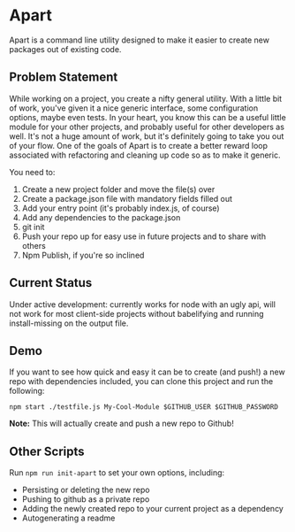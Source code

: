 # Apart

Apart is a command line utility designed to make it easier to create new packages out of existing code.

## Problem Statement

While working on a project, you create a nifty general utility. With a little bit of work, you've given it
a nice generic interface, some configuration options, maybe even tests. In your heart, you know this can
be a useful little module for your other projects, and probably useful for other developers as well.
It's not a huge amount of work, but it's definitely going to take you out of your flow. One of the goals of
Apart is to create a better reward loop associated with refactoring and cleaning up code so as to make it generic.

You need to:
1) Create a new project folder and move the file(s) over
2) Create a package.json file with mandatory fields filled out
3) Add your entry point (it's probably index.js, of course)
4) Add any dependencies to the package.json
5) git init
6) Push your repo up for easy use in future projects and to share with others
7) Npm Publish, if you're so inclined

## Current Status
Under active development: currently works for node with an ugly api, will not work for most
 client-side projects without babelifying and running install-missing on the output file.

## Demo
If you want to see how quick and easy it can be to create (and push!) a new repo with dependencies
included, you can clone this project and run the following:

``npm start ./testfile.js My-Cool-Module $GITHUB_USER $GITHUB_PASSWORD``

__Note:__ This will actually create and push a new repo to Github!

## Other Scripts
Run ``npm run init-apart`` to set your own options, including:
* Persisting or deleting the new repo
* Pushing to github as a private repo
* Adding the newly created repo to your current project as a dependency
* Autogenerating a readme
